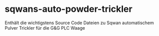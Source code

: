 # sqwans-auto-powder-trickler
Enthält die wichtigstens Source Code Dateien zu Sqwan automatischem Pulver Trickler für die G&amp;G PLC Waage
